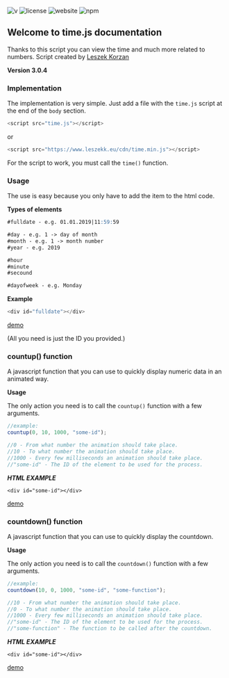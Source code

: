 ![v](https://img.shields.io/badge/version-3.0-brightgreen.svg)
![license](https://img.shields.io/badge/license-MIT-brightgreen.svg)
![website](https://img.shields.io/badge/website-leszekk.eu%2Ftime.js-brightgreen.svg?link=https://www.leszekk.eu/time.js)
![npm](https://img.shields.io/badge/npm-npm%20i%20timejs.js-beightgreen.svg)
## Welcome to time.js documentation

Thanks to this script you can view the time and much more related to numbers.
Script created by [Leszek Korzan](https://www.github.com/leszekkeu)

**Version 3.0.4**
### Implementation

The implementation is very simple. Just add a file with the `time.js` script at the end of the `body` section.

```javascript
<script src="time.js"></script>
```
or
```javascript
<script src="https://www.leszekk.eu/cdn/time.min.js"></script>
```

For the script to work, you must call the `time()` function.

### Usage

The use is easy because you only have to add the item to the html code.

**Types of elements**
```markdown
#fulldate - e.g. 01.01.2019|11:59:59

#day - e.g. 1 -> day of month
#month - e.g. 1 -> month number
#year - e.g. 2019

#hour
#minute
#secound

#dayofweek - e.g. Monday
```
**Example**
```javascript
<div id="fulldate"></div>
```
[demo](https://codepen.io/leszekkeu/pen/KbrbJR)

(All you need is just the ID you provided.)
### countup() function

A javascript function that you can use to quickly display numeric data in an animated way.

**Usage**

The only action you need is to call the ``countup()`` function with a few arguments.

```javascript
//example:
countup(0, 10, 1000, "some-id");

//0 - From what number the animation should take place.
//10 - To what number the animation should take place.
//1000 - Every few milliseconds an animation should take place.
//"some-id" - The ID of the element to be used for the process.
```
***HTML EXAMPLE***
```
<div id="some-id"></div>
```
[demo](https://codepen.io/leszekkeu/pen/bOQOyY)

### countdown() function

A javascript function that you can use to quickly display the countdown.

**Usage**

The only action you need is to call the ``countdown()`` function with a few arguments.

```javascript
//example:
countdown(10, 0, 1000, "some-id", "some-function");

//10 - From what number the animation should take place.
//0 - To what number the animation should take place.
//1000 - Every few milliseconds an animation should take place.
//"some-id" - The ID of the element to be used for the process.
//"some-function" - The function to be called after the countdown.
```
***HTML EXAMPLE***
```
<div id="some-id"></div>
```
[demo](https://codepen.io/leszekkeu/pen/QzzpQg)

